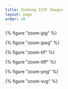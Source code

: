 ```yaml
---
title: Zooming IIIF Images
layout: page
order: 10
---
```


{% figure "zoom-jpg" %}

{% figure "zoom-jpeg" %}

{% figure "zoom-tif" %}

{% figure "zoom-tiff" %}

{% figure "zoom-png" %}

{% figure "zoom-svg" %}